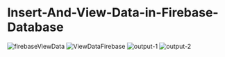 # Insert-And-View-Data-in-Firebase-Database
![firebaseViewData](https://user-images.githubusercontent.com/81187698/122217823-6a2dc700-cecb-11eb-82ce-505dae42abe5.PNG)
![ViewDataFirebase](https://user-images.githubusercontent.com/81187698/122217838-6dc14e00-cecb-11eb-95aa-2e903dfff584.PNG)
![output-1](https://user-images.githubusercontent.com/81187698/122218098-b2e58000-cecb-11eb-8419-ec5954bfd0d2.PNG)
![output-2](https://user-images.githubusercontent.com/81187698/122218111-b5e07080-cecb-11eb-95c3-7683518f6f55.PNG)
